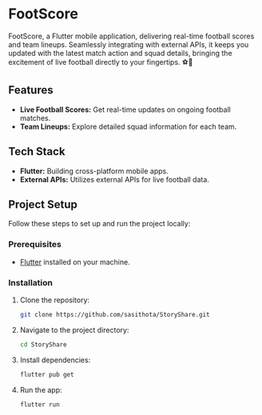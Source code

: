 # FootScore

FootScore, a Flutter mobile application, delivering real-time football scores and team lineups. Seamlessly integrating with external APIs, it keeps you updated with the latest match action and squad details, bringing the excitement of live football directly to your fingertips. ⚽📱

## Features

- **Live Football Scores:** Get real-time updates on ongoing football matches.
- **Team Lineups:** Explore detailed squad information for each team.

## Tech Stack

- **Flutter:** Building cross-platform mobile apps.
- **External APIs:** Utilizes external APIs for live football data.

## Project Setup

Follow these steps to set up and run the project locally:

### Prerequisites

- [Flutter](https://flutter.dev/) installed on your machine.

### Installation

1. Clone the repository:

   ```bash
   git clone https://github.com/sasithota/StoryShare.git
   ```
2. Navigate to the project directory:

   ```bash
   cd StoryShare
   ```
3. Install dependencies:

   ```bash
   flutter pub get
   ```
4. Run the app:

   ```bash
   flutter run
   ```
